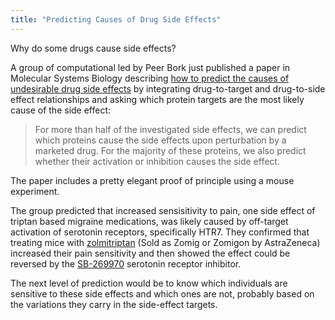 ```yaml
---
title: "Predicting Causes of Drug Side Effects"
---
```


Why do some drugs cause side effects?

A group of computational led by Peer Bork just published a paper in Molecular Systems Biology describing [how to predict the causes of undesirable drug side effects](http://www.nature.com/msb/journal/v9/n1/full/msb201310.html) by integrating drug-to-target and drug-to-side effect relationships and asking which protein targets are the most likely cause of the side effect:

> For more than half of the investigated side effects, we can predict  which proteins cause the side effects upon perturbation by a marketed  drug. For the majority of these proteins, we also predict whether their  activation or inhibition causes the side effect.

The paper includes a pretty elegant proof of principle using a mouse experiment.

The group predicted that  increased sensisitivity to pain, one side effect of triptan based migraine medications, was likely caused by off-target activation of serotonin receptors, specifically HTR7. They confirmed that treating mice with [zolmitriptan](http://en.wikipedia.org/wiki/Zolmitriptan) (Sold as Zomig or Zomigon by AstraZeneca) increased their pain sensitivity and then showed the effect could be reversed by the [SB-269970](http://en.wikipedia.org/wiki/SB-269,970) serotonin receptor inhibitor.

The next level of prediction would be to know which individuals are sensitive to these side effects and which ones are not, probably based on the variations they carry in the side-effect targets.
